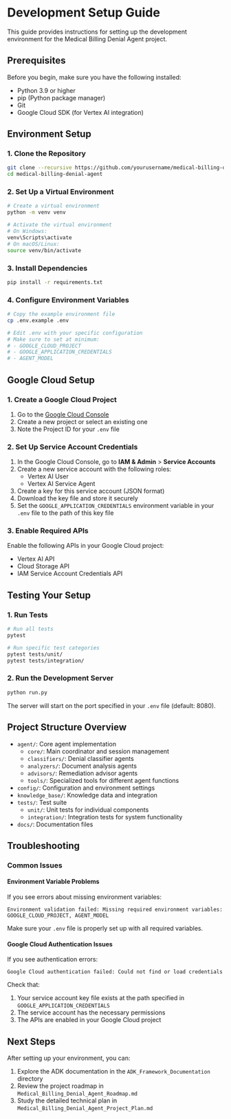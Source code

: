 # Development Setup Guide

This guide provides instructions for setting up the development environment for the Medical Billing Denial Agent project.

## Prerequisites

Before you begin, make sure you have the following installed:

- Python 3.9 or higher
- pip (Python package manager)
- Git
- Google Cloud SDK (for Vertex AI integration)

## Environment Setup

### 1. Clone the Repository

```bash
git clone --recursive https://github.com/yourusername/medical-billing-denial-agent.git
cd medical-billing-denial-agent
```

### 2. Set Up a Virtual Environment

```bash
# Create a virtual environment
python -m venv venv

# Activate the virtual environment
# On Windows:
venv\Scripts\activate
# On macOS/Linux:
source venv/bin/activate
```

### 3. Install Dependencies

```bash
pip install -r requirements.txt
```

### 4. Configure Environment Variables

```bash
# Copy the example environment file
cp .env.example .env

# Edit .env with your specific configuration
# Make sure to set at minimum:
# - GOOGLE_CLOUD_PROJECT
# - GOOGLE_APPLICATION_CREDENTIALS
# - AGENT_MODEL
```

## Google Cloud Setup

### 1. Create a Google Cloud Project

1. Go to the [Google Cloud Console](https://console.cloud.google.com/)
2. Create a new project or select an existing one
3. Note the Project ID for your `.env` file

### 2. Set Up Service Account Credentials

1. In the Google Cloud Console, go to **IAM & Admin** > **Service Accounts**
2. Create a new service account with the following roles:
   - Vertex AI User
   - Vertex AI Service Agent
3. Create a key for this service account (JSON format)
4. Download the key file and store it securely
5. Set the `GOOGLE_APPLICATION_CREDENTIALS` environment variable in your `.env` file to the path of this key file

### 3. Enable Required APIs

Enable the following APIs in your Google Cloud project:

- Vertex AI API
- Cloud Storage API
- IAM Service Account Credentials API

## Testing Your Setup

### 1. Run Tests

```bash
# Run all tests
pytest

# Run specific test categories
pytest tests/unit/
pytest tests/integration/
```

### 2. Run the Development Server

```bash
python run.py
```

The server will start on the port specified in your `.env` file (default: 8080).

## Project Structure Overview

- `agent/`: Core agent implementation
  - `core/`: Main coordinator and session management
  - `classifiers/`: Denial classifier agents
  - `analyzers/`: Document analysis agents
  - `advisors/`: Remediation advisor agents
  - `tools/`: Specialized tools for different agent functions
- `config/`: Configuration and environment settings
- `knowledge_base/`: Knowledge data and integration
- `tests/`: Test suite
  - `unit/`: Unit tests for individual components
  - `integration/`: Integration tests for system functionality
- `docs/`: Documentation files

## Troubleshooting

### Common Issues

#### Environment Variable Problems

If you see errors about missing environment variables:

```
Environment validation failed: Missing required environment variables: GOOGLE_CLOUD_PROJECT, AGENT_MODEL
```

Make sure your `.env` file is properly set up with all required variables.

#### Google Cloud Authentication Issues

If you see authentication errors:

```
Google Cloud authentication failed: Could not find or load credentials
```

Check that:
1. Your service account key file exists at the path specified in `GOOGLE_APPLICATION_CREDENTIALS`
2. The service account has the necessary permissions
3. The APIs are enabled in your Google Cloud project

## Next Steps

After setting up your environment, you can:

1. Explore the ADK documentation in the `ADK_Framework_Documentation` directory
2. Review the project roadmap in `Medical_Billing_Denial_Agent_Roadmap.md`
3. Study the detailed technical plan in `Medical_Billing_Denial_Agent_Project_Plan.md`

